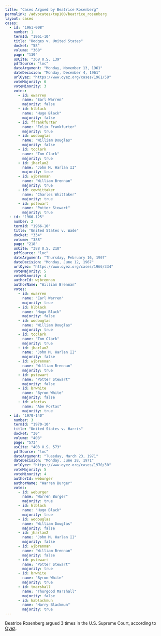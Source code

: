 ```yaml
---
title: "Cases Argued by Beatrice Rosenberg"
permalink: /advocates/top100/beatrice_rosenberg
layout: cases
cases:
  - id: "1961-008"
    number: 1
    termId: "1961-10"
    title: "Hodges v. United States"
    docket: "58"
    volume: "368"
    page: "139"
    usCite: "368 U.S. 139"
    pdfSource: "loc"
    dateArgument: "Monday, November 13, 1961"
    dateDecision: "Monday, December 4, 1961"
    urlOyez: "https://www.oyez.org/cases/1961/58"
    voteMajority: 6
    voteMinority: 3
    votes:
      - id: ewarren
        name: "Earl Warren"
        majority: false
      - id: hlblack
        name: "Hugo Black"
        majority: false
      - id: ffrankfurter
        name: "Felix Frankfurter"
        majority: true
      - id: wodouglas
        name: "William Douglas"
        majority: false
      - id: tcclark
        name: "Tom Clark"
        majority: true
      - id: jharlan2
        name: "John M. Harlan II"
        majority: true
      - id: wjbrennan
        name: "William Brennan"
        majority: true
      - id: cewhittaker
        name: "Charles Whittaker"
        majority: true
      - id: pstewart
        name: "Potter Stewart"
        majority: true
  - id: "1966-125"
    number: 2
    termId: "1966-10"
    title: "United States v. Wade"
    docket: "334"
    volume: "388"
    page: "218"
    usCite: "388 U.S. 218"
    pdfSource: "loc"
    dateArgument: "Thursday, February 16, 1967"
    dateDecision: "Monday, June 12, 1967"
    urlOyez: "https://www.oyez.org/cases/1966/334"
    voteMajority: 5
    voteMinority: 4
    authorId: wjbrennan
    authorName: "William Brennan"
    votes:
      - id: ewarren
        name: "Earl Warren"
        majority: true
      - id: hlblack
        name: "Hugo Black"
        majority: false
      - id: wodouglas
        name: "William Douglas"
        majority: true
      - id: tcclark
        name: "Tom Clark"
        majority: true
      - id: jharlan2
        name: "John M. Harlan II"
        majority: false
      - id: wjbrennan
        name: "William Brennan"
        majority: true
      - id: pstewart
        name: "Potter Stewart"
        majority: false
      - id: brwhite
        name: "Byron White"
        majority: false
      - id: afortas
        name: "Abe Fortas"
        majority: true
  - id: "1970-140"
    number: 3
    termId: "1970-10"
    title: "United States v. Harris"
    docket: "30"
    volume: "403"
    page: "573"
    usCite: "403 U.S. 573"
    pdfSource: "loc"
    dateArgument: "Tuesday, March 23, 1971"
    dateDecision: "Monday, June 28, 1971"
    urlOyez: "https://www.oyez.org/cases/1970/30"
    voteMajority: 5
    voteMinority: 4
    authorId: weburger
    authorName: "Warren Burger"
    votes:
      - id: weburger
        name: "Warren Burger"
        majority: true
      - id: hlblack
        name: "Hugo Black"
        majority: true
      - id: wodouglas
        name: "William Douglas"
        majority: false
      - id: jharlan2
        name: "John M. Harlan II"
        majority: false
      - id: wjbrennan
        name: "William Brennan"
        majority: false
      - id: pstewart
        name: "Potter Stewart"
        majority: true
      - id: brwhite
        name: "Byron White"
        majority: true
      - id: tmarshall
        name: "Thurgood Marshall"
        majority: false
      - id: hablackmun
        name: "Harry Blackmun"
        majority: true
---
```


Beatrice Rosenberg argued 3 times in the U.S. Supreme Court, according to [Oyez](https://www.oyez.org/advocates/beatrice_rosenberg).
